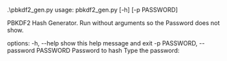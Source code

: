 .\pbkdf2_gen.py
usage: pbkdf2_gen.py [-h] [-p PASSWORD]

PBKDF2 Hash Generator. Run without arguments so the Password does not show.

options:
  -h, --help            show this help message and exit
  -p PASSWORD, --password PASSWORD
                        Password to hash
Type the password:
